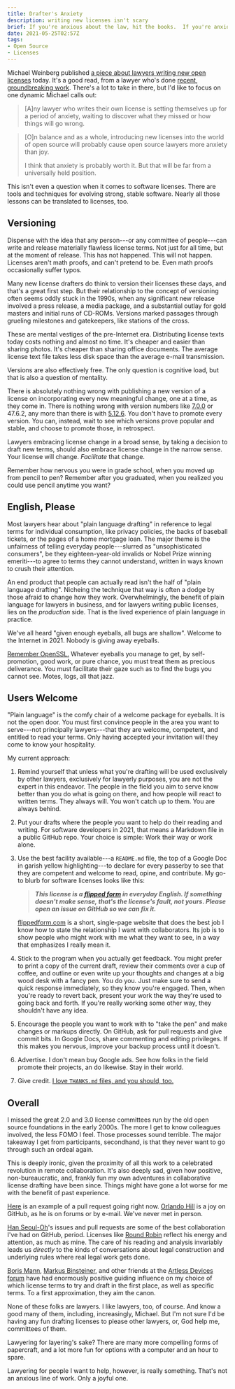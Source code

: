 ```yaml
---
title: Drafter's Anxiety
description: writing new licenses isn't scary
brief: If you're anxious about the law, hit the books.  If you're anxious about your drafting, fix your process.  Your only gnawing concern should be whether you're serving those who need lawyer help.
date: 2021-05-25T02:57Z
tags:
- Open Source
- Licenses
---
```


Michael Weinberg published [a piece about lawyers writing new open licenses](https://michaelweinberg.org/blog/2021/05/24/cambrian-explosion-os-licenses/) today.  It's a good read, from a lawyer who's done [recent, groundbreaking work](https://medium.com/ml5js/a-new-code-of-conduct-and-license-for-ml5-js-6b0e4c109b76).  There's a lot to take in there, but I'd like to focus on one dynamic Michael calls out:

> [A]ny lawyer who writes their own license is setting themselves up for a period of anxiety, waiting to discover what they missed or how things will go wrong.

> [O]n balance and as a whole, introducing new licenses into the world of open source will probably cause open source lawyers more anxiety than joy.
>
> I think that anxiety is probably worth it.  But that will be far from a universally held position.

This isn't even a question when it comes to software licenses.  There are tools and techniques for evolving strong, stable software.  Nearly all those lessons can be translated to licenses, too.

## Versioning

Dispense with the idea that any person---or any committee of people---can write and release materially flawless license terms.  Not just for all time, but at the moment of release.  This has not happened.  This will not happen.  Licenses aren't math proofs, and can't pretend to be.  Even math proofs occasionally suffer typos.

Many new license drafters do think to version their licenses these days, and that's a great first step.  But their relationship to the concept of versioning often seems oddly stuck in the 1990s, when any significant new release involved a press release, a media package, and a substantial outlay for gold masters and initial runs of CD-ROMs.  Versions marked passages through grueling milestones and gatekeepers, like stations of the cross.

These are mental vestiges of the pre-Internet era.  Distributing license texts today costs nothing and almost no time.  It's cheaper and easier than sharing photos.  It's cheaper than sharing office documents.  The average license text file takes less disk space than the average e-mail transmission.

Versions are also effectively free.  The only question is cognitive load, but that is also a question of mentality.

There is absolutely nothing wrong with publishing a new version of a license on incorporating every new meaningful change, one at a time, as they come in.  There is nothing wrong with version numbers like [7.0.0](https://paritylicense.com/versions/7.0.0) or 47.6.2, any more than there is with [5.12.6](https://git.kernel.org/pub/scm/linux/kernel/git/stable/linux.git/tree/?h=v5.12.6).  You don't have to promote every version.  You can, instead, wait to see which versions prove popular and stable, and choose to promote those, in retrospect.

Lawyers embracing license change in a broad sense, by taking a decision to draft new terms, should also embrace license change in the narrow sense.  Your license will change.  _Facilitate_ that change.

Remember how nervous you were in grade school, when you moved up from pencil to pen?  Remember after you graduated, when you realized you could use pencil anytime you want?

## English, Please

Most lawyers hear about "plain language drafting" in reference to legal terms for individual consumption, like privacy policies, the backs of baseball tickets, or the pages of a home mortgage loan.  The major theme is the unfairness of telling everyday people---slurred as "unsophisticated consumers", be they eighteen-year-old invalids or Nobel Prize winning emeriti---to agree to terms they cannot understand, written in ways known to crush their attention.

An end product that people can actually read isn't the half of "plain language drafting".  Nicheing the technique that way is often a dodge by those afraid to change how they work.  Overwhelmingly, the benefit of plain language for lawyers in business, and for lawyers writing public licenses, lies on the _production_ side.  That is the lived experience of plain language in practice.

We've all heard "given enough eyeballs, all bugs are shallow".  Welcome to the Internet in 2021.  Nobody is giving away eyeballs.

[Remember OpenSSL.](https://en.wikipedia.org/wiki/Remember_the_Alamo_(song))  Whatever eyeballs you manage to get, by self-promotion, good work, or pure chance, you must treat them as precious deliverance.  You must facilitate their gaze such as to find the bugs you cannot see.  Motes, logs, all that jazz.

## Users Welcome

"Plain language" is the comfy chair of a welcome package for eyeballs.  It is not the open door.  You must first convince people in the area you want to serve---not principally lawyers---that they are welcome, competent, and entitled to read your terms.  Only having accepted your invitation will they come to know your hospitality.

My current approach:

1.  Remind yourself that unless what you're drafting will be used exclusively by other lawyers, exclusively for lawyerly purposes, you are not the expert in this endeavor.  The people in the field you aim to serve know better than you do what is going on there, and how people will react to written terms.  They always will.  You won't catch up to them.  You are always behind.

2.  Put your drafts where the people you want to help do their reading and writing.  For software developers in 2021, that means a Markdown file in a public GitHub repo.  Your choice is simple:  Work their way or work alone.

3.  Use the best facility available---a `README.md` file, the top of a Google Doc in garish yellow highlighting---to declare for every passerby to see that they are competent and welcome to read, opine, and contribute.  My go-to blurb for software licenses looks like this:

    > ***This license is a [flipped form](https://flippedform.com/) in everyday English.  If something doesn't make sense, that's the license's fault, not yours.  Please open an issue on GitHub so we can fix it.***

    [flippedform.com](https://flippedform.com) is a short, single-page website that does the best job I know how to state the relationship I want with collaborators.  Its job is to show people who might work with me what they want to see, in a way that emphasizes I really mean it.

4.  Stick to the program when you actually get feedback.  You might prefer to print a copy of the current draft, review their comments over a cup of coffee, and outline or even write up your thoughts and changes at a big wood desk with a fancy pen.  You do you.  Just make sure to send a quick response immediately, so they know you're engaged.  Then, when you're ready to revert back, present your work the way they're used to going back and forth.  If you're really working some other way, they shouldn't have any idea.

5.  Encourage the people you want to work with to "take the pen" and make changes or markups directly.  On GitHub, ask for pull requests and give commit bits.  In Google Docs, share commenting and editing privileges.  If this makes you nervous, improve your backup process until it doesn't.

6.  Advertise.  I don't mean buy Google ads.  See how folks in the field promote their projects, an do likewise.  Stay in their world.

7.  Give credit.  [I love `THANKS.md` files, and you should, too.](https://github.com/berneout/round-robin-license/blob/main/THANKS.md)

## Overall

I missed the great 2.0 and 3.0 license committees run by the old open source foundations in the early 2000s.  The more I get to know colleagues involved, the less FOMO I feel.  Those processes sound terrible.  The major takeaway I get from participants, secondhand, is that they never want to go through such an ordeal again.

This is deeply ironic, given the proximity of all this work to a celebrated revolution in remote collaboration.  It's also deeply sad, given how positive, non-bureaucratic, and, frankly fun my own adventures in collaborative license drafting have been since.  Things might have gone a lot worse for me with the benefit of past experience.

[Here](https://github.com/indiecc/free-license/pull/3) is an example of a pull request going right now.  [Orlando Hill](https://github.com/orlandohill) is a joy on GitHub, as he is on forums or by e-mail.  We've never met in person.

[Han Seoul-Oh](https://github.com/laughinghan)'s issues and pull requests are some of the best collaboration I've had on GitHub, period.  Licenses like [Round Robin](https://roundrobinlicense.com/) reflect his energy and attention, as much as mine.  The care of his reading and analysis invariably leads us _directly_ to the kinds of conversations about legal construction and underlying rules where real legal work gets done.

[Boris Mann](https://roundrobinlicense.com/), [Markus Binsteiner](https://github.com/makkus), and other friends at the [Artless Devices forum](https://forum.artlessdevices.com/) have had enormously positive guiding influence on my choice of which license terms to try and draft in the first place, as well as specific terms.  To a first approximation, they aim the canon.

None of these folks are lawyers.  I like lawyers, too, of course.  And know a good many of them, including, increasingly, Michael.  But I'm not sure I'd be having any fun drafting licenses to please other lawyers, or, God help me, committees of them.

Lawyering for layering's sake?  There are many more compelling forms of papercraft, and a lot more fun for options with a computer and an hour to spare.

Lawyering for people I want to help, however, is really something.  That's not an anxious line of work.  Only a joyful one.

